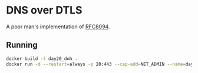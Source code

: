 # DNS over DTLS

 A poor man's implementation of [RFC8094](https://datatracker.ietf.org/doc/rfc8094/).

 ## Running

```bash
docker build -t day20_doh .
docker run -d --restart=always -p 20:443 --cap-add=NET_ADMIN --name=day20 -v /etc/ssl/certs:/dhparam:ro -v /etc/letsencrypt/archive/xmas.rip:/certs:ro day20_doh
```
